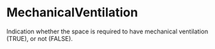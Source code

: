 MechanicalVentilation
===========

Indication whether the space is required to have mechanical ventilation (TRUE), or not (FALSE).
